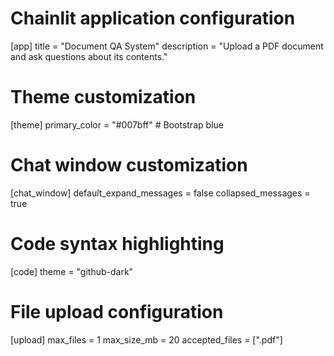 # Chainlit application configuration
[app]
title = "Document QA System"
description = "Upload a PDF document and ask questions about its contents."

# Theme customization
[theme]
primary_color = "#007bff"  # Bootstrap blue

# Chat window customization
[chat_window]
default_expand_messages = false
collapsed_messages = true

# Code syntax highlighting
[code]
theme = "github-dark"

# File upload configuration
[upload]
max_files = 1
max_size_mb = 20
accepted_files = [".pdf"]
